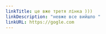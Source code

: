 ```yaml
---
linkTitle: це вже третя лінка )))
linkDescription: "невже все вийшло "
linkURL: https://gogle.com
---
```

